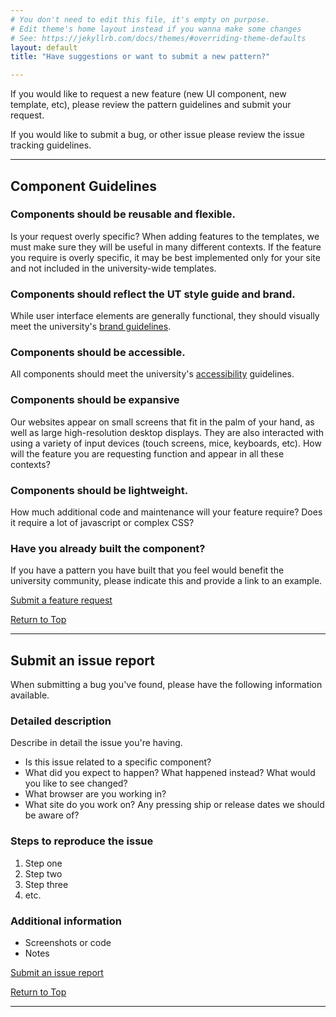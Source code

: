 ```yaml
---
# You don't need to edit this file, it's empty on purpose.
# Edit theme's home layout instead if you wanna make some changes
# See: https://jekyllrb.com/docs/themes/#overriding-theme-defaults
layout: default
title: "Have suggestions or want to submit a new pattern?"

---
```


<p class="lead">If you would like to request a new feature (new UI component, new template, etc), please review the pattern guidelines and submit your request.</p>

If you would like to submit a bug, or other issue please review the issue tracking guidelines.

***

## Component Guidelines


### Components should be reusable and flexible.

Is your request overly specific? When adding features to the templates, we must make sure they will be useful in many different contexts. If the feature you require is overly specific, it may be best implemented only for your site and not included in the university-wide templates.

### Components should reflect the UT style guide and brand.

While user interface elements are generally functional, they should visually meet the university's [brand guidelines](https://brand.utk.edu).

### Components should be accessible.

All components should meet the university's [accessibility](../accessibility) guidelines.

### Components should be expansive

Our websites appear on small screens that fit in the palm of your hand, as well as large high-resolution desktop displays. They are also interacted with using a variety of input devices (touch screens, mice, keyboards, etc). How will the feature you are requesting function and appear in all these contexts?

### Components should be lightweight.

How much additional code and maintenance will your feature require? Does it require a lot of javascript or complex CSS?

### Have you already built the component?

If you have a pattern you have built that you feel would benefit the university community, please indicate this and provide a link to an example.

[Submit a feature request](https://communications.utk.edu/the-hill-feature-request/)

[Return to Top](#content)

***


## Submit an issue report

When submitting a bug you've found, please have the following information available.


### Detailed description

Describe in detail the issue you're having. 


- Is this issue related to a specific component? 
- What did you expect to happen? What happened instead? What would you like to see changed?
- What browser are you working in? 
- What site do you work on? Any pressing ship or release dates we should be aware of?


### Steps to reproduce the issue

1. Step one
2. Step two
3. Step three
4. etc.


### Additional information

- Screenshots or code
- Notes

[Submit an issue report](https://communications.utk.edu/the-hill-issues-and-suggestions/)


[Return to Top](#content)

***